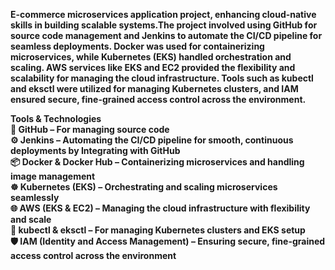 **E-commerce microservices application project, enhancing  cloud-native skills in building scalable systems.The project involved using GitHub for source code management and Jenkins to automate the CI/CD pipeline for seamless deployments. Docker was used for containerizing microservices, while Kubernetes (EKS) handled orchestration and scaling. AWS services like EKS and EC2 provided the flexibility and scalability for managing the cloud infrastructure. Tools such as kubectl and eksctl were utilized for managing Kubernetes clusters, and IAM ensured secure, fine-grained access control across the environment.**

**Tools & Technologies**<br/>
**🔗 GitHub – For managing source code**<br/>
**⚙️ Jenkins – Automating the CI/CD pipeline for smooth, continuous deployments by Integrating with GitHub**<br/>
**📦 Docker & Docker Hub – Containerizing microservices and handling image management**<br/>
**☸️ Kubernetes (EKS) – Orchestrating and scaling microservices seamlessly**<br/> 
**🌐 AWS (EKS & EC2) – Managing the cloud infrastructure with flexibility and scale**<br/>
**🔧 kubectl & eksctl – For managing Kubernetes clusters and EKS setup**<br/>
**🛡️ IAM (Identity and Access Management) – Ensuring secure, fine-grained access control across the environment**<br/>
